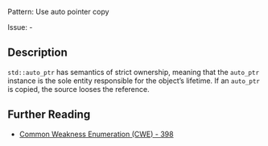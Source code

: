Pattern: Use auto pointer copy

Issue: -

## Description

`std::auto_ptr` has semantics of strict ownership, meaning that the `auto_ptr` instance is the sole entity responsible for the object’s lifetime. If an `auto_ptr` is copied, the source looses the reference.

## Further Reading

* [Common Weakness Enumeration (CWE) - 398](https://cwe.mitre.org/data/definitions/398.html)